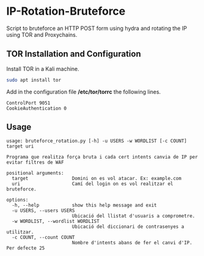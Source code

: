 # IP-Rotation-Bruteforce
Script to bruteforce an HTTP POST form using hydra and rotating the IP using TOR and Proxychains.

## TOR Installation and Configuration
Install TOR in a Kali machine.
```bash
sudo apt install tor
```
Add in the configuration file **/etc/tor/torrc** the following lines.
```text
ControlPort 9051
CookieAuthentication 0
```

## Usage
```text
usage: bruteforce_rotation.py [-h] -u USERS -w WORDLIST [-c COUNT] target uri

Programa que realitza força bruta i cada cert intents canvia de IP per evitar filtres de WAF

positional arguments:
  target                Domini on es vol atacar. Ex: example.com
  uri                   Camí del login on es vol realitzar el bruteforce.

options:
  -h, --help            show this help message and exit
  -u USERS, --users USERS
                        Ubicació del llistat d'usuaris a comprometre.
  -w WORDLIST, --wordlist WORDLIST
                        Ubicació del diccionari de contrasenyes a utilitzar.
  -c COUNT, --count COUNT
                        Nombre d'intents abans de fer el canvi d'IP. Per defecte 25
```
